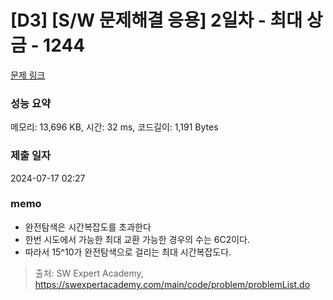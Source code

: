 # [D3] [S/W 문제해결 응용] 2일차 - 최대 상금 - 1244 

[문제 링크](https://swexpertacademy.com/main/code/problem/problemDetail.do?contestProbId=AV15Khn6AN0CFAYD) 

### 성능 요약

메모리: 13,696 KB, 시간: 32 ms, 코드길이: 1,191 Bytes

### 제출 일자

2024-07-17 02:27

### memo
- 완전탐색은 시간복잡도를 초과한다
- 한번 시도에서 가능한 최대 교환 가능한 경우의 수는 6C2이다.
- 따라서 15^10가 완전탐색으로 걸리는 최대 시간복잡도다.




> 출처: SW Expert Academy, https://swexpertacademy.com/main/code/problem/problemList.do
